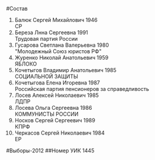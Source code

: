 #Состав
1. Балюк Сергей Михайлович 1946   
    СР
2. Береза Лнна Сергеевна 1991   
    Трудовая партия России
3. Гусарова Светлана Валерьевна 1980   
    "Молодежный Союз юристов РФ"
4. Журенко Николай Анатольевич 1959   
    ЯБЛОКО
5. Кочетыгов Владимир Анатольевич 1985   
    СОЦИАЛЬНОЙ ЗАЩИТЫ
6. Кочетыгова Елена Игоревна 1987   
    Российская партия пенсионеров за справедливость
7. Лосев Алексей Николаевич 1985   
    ЛДПР
8. Лосева Ольга Сергеевна 1986   
    КОММУНИСТЫ РОССИИ
9. Носков Сергей Сергеевич 1989   
    КПРФ
10. Черкасов Сергей Николаевич 1984   
    ЕР

#Выборы-2012
##Номер УИК
1445